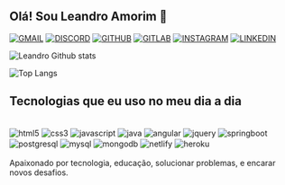 ## Olá! Sou Leandro Amorim 👏

[![GMAIL](https://img.shields.io/badge/Gmail-D14836?style=for-the-badge&logo=gmail&logoColor=white)](#)
[![DISCORD](https://img.shields.io/badge/Discord-7289DA?style=for-the-badge&logo=discord&logoColor=white)](#)
[![GITHUB](https://img.shields.io/badge/GitHub-100000?style=for-the-badge&logo=github&logoColor=white)](https://github.com/lheanndroaluno)
[![GITLAB](https://img.shields.io/badge/GitLab-330F63?style=for-the-badge&logo=gitlab&logoColor=white)](https://gitlab.com/leandroamorimpb)
[![INSTAGRAM](https://img.shields.io/badge/Instagram-E4405F?style=for-the-badge&logo=instagram&logoColor=white)](#)
[![LINKEDIN](https://img.shields.io/badge/LinkedIn-0077B5?style=for-the-badge&logo=linkedin&logoColor=white)](https://www.linkedin.com/in/leandro-amorim-batista/)


![Leandro Github stats](https://github-readme-stats.vercel.app/api?username=lheanndroaluno&show_icons=true&theme=tokyonight)

![Top Langs](https://github-readme-stats.vercel.app/api/top-langs/?username=lheanndroaluno&theme=tokyonight)

## Tecnologias que eu uso no meu dia a dia

<div style="display: inline_block"><br>
    <img align="center" alt="html5" src="https://img.shields.io/badge/HTML-239120?style=for-the-badge&logo=html5&logoColor=white"/>
    <img align="center" alt="css3" src="https://img.shields.io/badge/CSS3-1572B6?style=for-the-badge&logo=css3&logoColor=white"/>
    <img align="center" alt="javascript" src="https://img.shields.io/badge/JavaScript-F7DF1E?style=for-the-badge&logo=javascript&logoColor=black"/>
    <img align="center" alt="java" src="https://img.shields.io/badge/Java-ED8B00?style=for-the-badge&logo=java&logoColor=white"/>
    <img align="center" alt="angular" src="https://img.shields.io/badge/Angular-DD0031?style=for-the-badge&logo=angular&logoColor=white"/>
    <img align="center" alt="jquery" src="https://img.shields.io/badge/jQuery-0769AD?style=for-the-badge&logo=jquery&logoColor=white"/>
    <img align="center" alt="springboot" src="https://img.shields.io/badge/Spring-6DB33F?style=for-the-badge&logo=spring&logoColor=white"/>
    <img align="center" alt="postgresql" src="https://img.shields.io/badge/PostgreSQL-316192?style=for-the-badge&logo=postgresql&logoColor=white"/>
    <img align="center" alt="mysql" src="https://img.shields.io/badge/MySQL-00000F?style=for-the-badge&logo=mysql&logoColor=white"/>
    <img align="center" alt="mongodb" src="https://img.shields.io/badge/MongoDB-4EA94B?style=for-the-badge&logo=mongodb&logoColor=white"/>
    <img align="center" alt="netlify" src="https://img.shields.io/badge/Netlify-00C7B7?style=for-the-badge&logo=netlify&logoColor=white"/>
    <img align="center" alt="heroku" src="https://img.shields.io/badge/Heroku-430098?style=for-the-badge&logo=heroku&logoColor=white"/>
</div>
<br>
Apaixonado por tecnologia, educação, solucionar problemas,  e encarar novos desafios.


